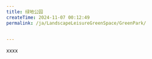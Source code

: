 ```yaml
---
title: 绿地公园
createTime: 2024-11-07 00:12:49
permalink: /ja/LandscapeLeisureGreenSpace/GreenPark/


---
```


xxxx